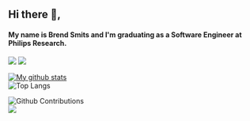 ## Hi there 👋,
#### My name is Brend Smits and I'm graduating as a Software Engineer at Philips Research.
  
<p>
  <img src="https://github-readme-stats.vercel.app/api?username=Brend-Smits&show_icons=true&include_all_commits=true&count_private=true">  
  <img src="https://github-readme-stats.vercel.app/api/top-langs/?username=Brend-Smits&layout=compact">  
</p>


[![My github stats](https://github-readme-stats.vercel.app/api?username=Brend-Smits&show_icons=true)](https://github.com/anuraghazra/github-readme-stats)  
![Top Langs](https://github-readme-stats.vercel.app/api/top-langs/?username=Brend-Smits&layout=compact&include_all_commits=true&count_private=true)

  
![Github Contributions](https://github-readme-streak-stats.herokuapp.com/?user=Brend-Smits&hide_border=true)  
![](http://estruyf-github.azurewebsites.net/api/VisitorHit?user=Brend-Smits&repo=Brend-Smits)  
